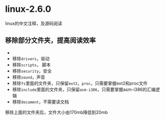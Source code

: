 # linux-2.6.0

linux的中文注释，及源码阅读

## 移除部分文件夹，提高阅读效率
* 
* 移除`drivers`，驱动
* 移除`scripts`， 脚本
* 移除`security`，安全
* 移除`sound`，声音
* 移除`fs`里面的文件夹，只保留`ext2`，`proc`，只需要掌握ext2和proc文件
* 移除`include`里面的文件夹，只保留`asm-i386`，只需要掌握asm-i386的汇编逻辑
* 移除`document`，不需要读文档

移除上面的文件夹后，文件大小由170mb降低到20mb



 
